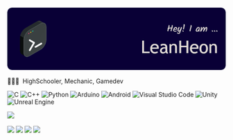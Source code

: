 ![leanheon Banner](https://github.com/leanheon/leanheon/blob/main/github-header-image.png?raw=true)

<!-- ## 👋 &nbsp;Hey there! I'm LeanHeon -->

🧑🏻‍💻 &nbsp;HighSchooler, Mechanic, Gamedev


![C](https://img.shields.io/badge/C-%2300599C.svg?style=for-the-badge&logo=c&logoColor=white)
![C++](https://img.shields.io/badge/C++-%2300599C.svg?style=for-the-badge&logo=c%2B%2B&logoColor=white)
![Python](https://img.shields.io/badge/Python-FFD43B?style=for-the-badge&logo=python&logoColor=blue)
![Arduino](https://img.shields.io/badge/-Arduino-00979D?style=for-the-badge&logo=Arduino&logoColor=white)
![Android](https://img.shields.io/badge/App%20Inventor-3DDC84?style=for-the-badge&logo=android&logoColor=white)
![Visual Studio Code](https://img.shields.io/badge/Visual%20Studio%20Code-0078d7.svg?style=for-the-badge&logo=visual-studio-code&logoColor=white)
![Unity](https://img.shields.io/badge/Unity-%23000000.svg?style=for-the-badge&logo=unity&logoColor=white)
![Unreal Engine](https://img.shields.io/badge/Unreal%20Engine-%23313131.svg?style=for-the-badge&logo=unrealengine&logoColor=white)

<a href="https://github.com/leanheon">
  <img height="180em" src="https://github-readme-stats-eight-theta.vercel.app/api?username=leanheon&show_icons=true&theme=algolia&include_all_commits=true&count_private=true"/>
</a>
</p>

<a href="https://romela.imweb.me/"><img src="https://img.shields.io/badge/Romela-4285F4?style=for-the-badge&logo=GoogleChrome&logoColor=white"/></a>
<a href="https://https://blog.naver.com/epogood58"><img src="https://img.shields.io/badge/BLOG-03C75A?style=for-the-badge&logo=NAVER&logoColor=FFFFFF"/></a>
<a href="mailto:epogood58@naver.com"><img src="https://img.shields.io/badge/Mail-D14836?style=for-the-badge&logo=gmail&logoColor=white"/></a>
<a href="https://instagram.com/leanheon"><img src="https://img.shields.io/badge/Instagram-%23E4405F.svg?style=for-the-badge&logo=Instagram&logoColor=white"/></a>
</p>
